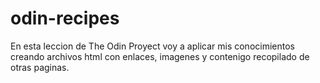 # odin-recipes
En esta leccion de The Odin Proyect voy a aplicar mis conocimientos creando archivos html con enlaces, imagenes y contenigo recopilado de otras paginas.